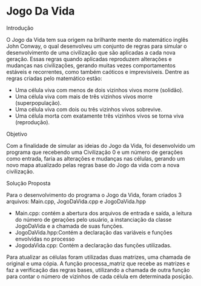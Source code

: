 # Jogo Da Vida
Introdução
<p>O Jogo da Vida tem sua origem na brilhante mente do matemático inglês John Conway, o qual desenvolveu um conjunto de regras para simular o desenvolvimento de uma civilização que são aplicadas a cada nova geração. Essas regras quando aplicadas reproduzem alterações e mudanças nas civilizações, gerando muitas vezes comportamentos estáveis e recorrentes, como também caóticos e imprevisíveis. Dentre as regras criadas pelo matemático estão: 

- Uma célula viva com menos de dois vizinhos vivos morre (solidão).
- Uma célula viva com mais de três vizinhos vivos morre (superpopulação).
- Uma célula viva com dois ou três vizinhos vivos sobrevive.
- Uma célula morta com exatamente três vizinhos vivos se torna viva (reprodução). </p>

Objetivo
<p>Com a finalidade de simular as ideias do Jogo da Vida, foi desenvolvido um programa que recebendo uma Civilização 0 e um número de gerações como entrada, faria as alterações e mudanças nas células, gerando um novo mapa atualizado pelas regras base do Jogo da vida com a nova civilização.  </p>

Solução Proposta
<p>Para o desenvolvimento do programa o Jogo da Vida, foram criados 3 arquivos: Main.cpp, JogoDaVida.cpp e JogoDaVida.hpp

- Main.cpp: contém a abertura dos arquivos de entrada e saída, a leitura do número de gerações pelo usuário, a instanciação da classe JogoDaVida e a chamada de suas funções.
- JogoDaVida.hpp:Contém a declaração das variáveis e funções envolvidas no processo
- JogodaVida.cpp: Contém a declaração das funções utilizadas.

Para atualizar as células foram utilizadas duas matrizes, uma chamada de original e uma cópia. A função processa_matriz que recebe as matrizes e faz a verificação das regras bases, utilizando a chamada de outra função para contar o número de vizinhos de cada célula em determinada posição.


</p>
